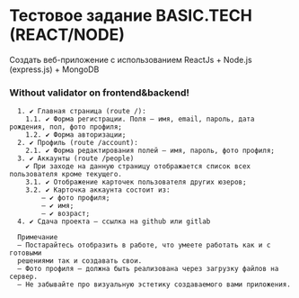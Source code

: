# Тестовое задание BASIC.TECH (REACT/NODE)

Cоздать веб-приложение с использованием ReactJs + Node.js (express.js) + MongoDB

### Without validator on frontend&backend!

      1. ✔ Главная страница (route /):
        1.1. ✔ Форма регистрации. Поля – имя, email, пароль, дата рождения, пол, фото профиля;
        1.2. ✔ Форма авторизации;
      2. ✔ Профиль (route /account):
        2.1. ✔ Форма редактирования полей – имя, пароль, фото профиля;
      3. ✔ Аккаунты (route /people)
        ✔ При заходе на данную страницу отображается список всех пользователя кроме текущего.
        3.1. ✔ Отображение карточек пользователя других юзеров;
        3.2. ✔ Карточка аккаунта состоит из:
            – ✔ фото профиля;
            – ✔ имя;
            – ✔ возраст;
      4. ✔ Сдача проекта – ссылка на github или gitlab

      Примечание
      – Постарайтесь отобразить в работе, что умеете работать как и с готовыми
      решениями так и создавать свои.
      – Фото профиля – должна быть реализована через загрузку файлов на сервер.
      – Не забывайте про визуальную эстетику создаваемого вами приложения.
